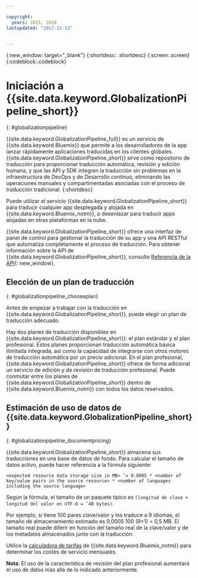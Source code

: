 ```yaml
---

copyright:
  years: 2015, 2018
lastupdated: "2017-12-13"


---
```


{:new_window: target="_blank"}
{:shortdesc: .shortdesc}
{:screen:.screen}
{:codeblock:.codeblock}


# Iniciación a {{site.data.keyword.GlobalizationPipeline_short}}
{: #globalizationpipeline}

{{site.data.keyword.GlobalizationPipeline_full}} es un servicio de {{site.data.keyword.Bluemix}} que permite a los desarrolladores de la app lanzar rápidamente aplicaciones traducidas en los clientes globales. {{site.data.keyword.GlobalizationPipeline_short}} sirve como repositorio de traducción para proporcionar traducción automática, revisión y edición humana, y que las API y SDK integren la traducción sin problemas en la infraestructura de DevOps y de Desarrollo continuo, eliminando las operaciones manuales y compartimentadas asociadas con el proceso de traducción tradicional.
{:shortdesc}

Puede utilizar el servicio {{site.data.keyword.GlobalizationPipeline_short}} para traducir cualquier app desplegada y alojada en {{site.data.keyword.Bluemix_notm}}, o desenlazar para traducir apps alojadas en otras plataformas en la nube.

{{site.data.keyword.GlobalizationPipeline_short}} ofrece una interfaz de panel de control para gestionar la traducción de su app y una API RESTful que automatiza completamente el proceso de traducción. Para obtener información sobre la API de {{site.data.keyword.GlobalizationPipeline_short}}, consulte [Referencia de la API](https://gp-rest.ng.bluemix.net/translate/swagger/index.html){: new_window}.

## Elección de un plan de traducción
{: #globalizationpipeline_chooseplan}

Antes de empezar a trabajar con la traducción en {{site.data.keyword.GlobalizationPipeline_short}}, puede elegir un plan de traducción adecuado.

Hay dos planes de traducción disponibles en {{site.data.keyword.GlobalizationPipeline_short}}: el plan estándar y el plan profesional. Estos planes proporcionan traducción automática básica ilimitada integrada, así como la capacidad de integrarse con otros motores de traducción automática por un precio adicional. En el plan profesional, {{site.data.keyword.GlobalizationPipeline_short}} ofrece de forma adicional un servicio de edición y de revisión de traducción profesional. Puede conmutar entre los planes de {{site.data.keyword.GlobalizationPipeline_short}} dentro de {{site.data.keyword.Bluemix_notm}} con todos los datos reservados.


## Estimación de uso de datos de {{site.data.keyword.GlobalizationPipeline_short}}
{: #globalizationpipeline_documentpricing}

{{site.data.keyword.GlobalizationPipeline_short}} almacena sus traducciones en una base de datos de fondo. Para calcular el tamaño de datos activo, puede hacer referencia a la fórmula siguiente:

`<expected resource data storage size in MB> ˜= 0.0005 * <number of key/value pairs in the source resource> * <number of languages including the source language>`

Según la fórmula, el tamaño de un paquete típico es `(longitud de clave + longitud del valor en UTF-8 = ˜40 bytes)`.

Por ejemplo, si tiene 100 pares clave/valor y los traduce a 9 idiomas, el tamaño de almacenamiento estimado es 0,0005 100 (9+1) = 0,5 MB. El tamaño real puede diferir en función del tamaño real de la clave/valor y de los metadatos almacenados junto con la traducción.

Utilice la [calculadora de tarifas](https://console.ng.bluemix.net/?direct=classic/#/pricing/cloudOEPaneId=pricing&paneId=pricingSheet&orgGuid=127a45f4-4461-4d5b-a26b-6dc2fdd1a3a2&spaceGuid=208fb1ff-413b-4fd9-9615-e8226062d0f3) de {{site.data.keyword.Bluemix_notm}} para determinar los costes de servicio mensuales.

**Nota**: El uso de la característica de revisión del plan profesional aumentará el uso de datos más allá de lo indicado anteriormente.
